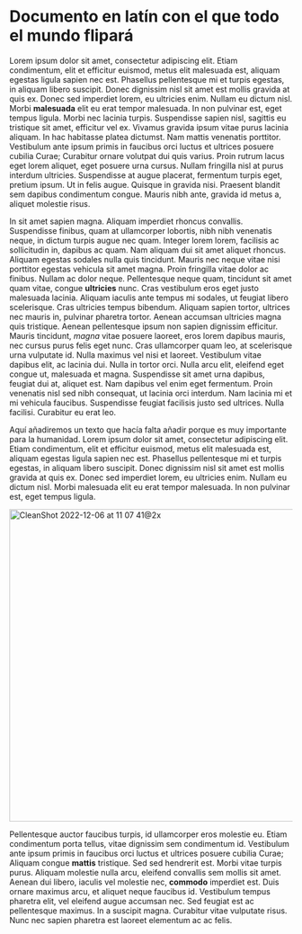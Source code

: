 # Documento en latín con el que todo el mundo flipará

Lorem ipsum dolor sit amet, consectetur adipiscing elit. Etiam condimentum, elit et efficitur euismod, metus elit malesuada est, aliquam egestas ligula sapien nec est. Phasellus pellentesque mi et turpis egestas, in aliquam libero suscipit. Donec dignissim nisl sit amet est mollis gravida at quis ex. Donec sed imperdiet lorem, eu ultricies enim. Nullam eu dictum nisl. Morbi **malesuada** elit eu erat tempor malesuada. In non pulvinar est, eget tempus ligula.
Morbi nec lacinia turpis. Suspendisse sapien nisl, sagittis eu tristique sit amet, efficitur vel ex. Vivamus gravida ipsum vitae purus lacinia aliquam. In hac habitasse platea dictumst. Nam mattis venenatis porttitor. Vestibulum ante ipsum primis in faucibus orci luctus et ultrices posuere cubilia Curae; Curabitur ornare volutpat dui quis varius. Proin rutrum lacus eget lorem aliquet, eget posuere urna cursus. Nullam fringilla nisl at purus interdum ultricies. Suspendisse at augue placerat, fermentum turpis eget, pretium ipsum. Ut in felis augue. Quisque in gravida nisi. Praesent blandit sem dapibus condimentum congue. Mauris nibh ante, gravida id metus a, aliquet molestie risus.

In sit amet sapien magna. Aliquam imperdiet rhoncus convallis. Suspendisse finibus, quam at ullamcorper lobortis, nibh nibh venenatis neque, in dictum turpis augue nec quam. Integer lorem lorem, facilisis ac sollicitudin in, dapibus ac quam. Nam aliquam dui sit amet aliquet rhoncus. Aliquam egestas sodales nulla quis tincidunt. Mauris nec neque vitae nisi porttitor egestas vehicula sit amet magna. Proin fringilla vitae dolor ac finibus. Nullam ac dolor neque. Pellentesque neque quam, tincidunt sit amet quam vitae, congue **ultricies** nunc. Cras vestibulum eros eget justo malesuada lacinia. Aliquam iaculis ante tempus mi sodales, ut feugiat libero scelerisque. Cras ultricies tempus bibendum. Aliquam sapien tortor, ultrices nec mauris in, pulvinar pharetra tortor. Aenean accumsan ultricies magna quis tristique. Aenean pellentesque ipsum non sapien dignissim efficitur.
Mauris tincidunt, *magna* vitae posuere laoreet, eros lorem dapibus mauris, nec cursus purus felis eget nunc. Cras ullamcorper quam leo, at scelerisque urna vulputate id. Nulla maximus vel nisi et laoreet. Vestibulum vitae dapibus elit, ac lacinia dui. Nulla in tortor orci. Nulla arcu elit, eleifend eget congue ut, malesuada et magna. Suspendisse sit amet urna dapibus, feugiat dui at, aliquet est. Nam dapibus vel enim eget fermentum. Proin venenatis nisl sed nibh consequat, ut lacinia orci interdum. Nam lacinia mi et mi vehicula faucibus. Suspendisse feugiat facilisis justo sed ultrices. Nulla facilisi. Curabitur eu erat leo.

Aquí añadiremos un texto que hacía falta añadir porque es muy importante para la humanidad. Lorem ipsum dolor sit amet, consectetur adipiscing elit. Etiam condimentum, elit et efficitur euismod, metus elit malesuada est, aliquam egestas ligula sapien nec est. Phasellus pellentesque mi et turpis egestas, in aliquam libero suscipit. Donec dignissim nisl sit amet est mollis gravida at quis ex. Donec sed imperdiet lorem, eu ultricies enim. Nullam eu dictum nisl. Morbi malesuada elit eu erat tempor malesuada. In non pulvinar est, eget tempus ligula.

<img width="556" alt="CleanShot 2022-12-06 at 11 07 41@2x" src="https://user-images.githubusercontent.com/119888230/205883606-3f5064d1-ef71-4bb1-9f05-66f3ee1d7765.png">

Pellentesque auctor faucibus turpis, id ullamcorper eros molestie eu. Etiam condimentum porta tellus, vitae dignissim sem condimentum id. Vestibulum ante ipsum primis in faucibus orci luctus et ultrices posuere cubilia Curae; Aliquam congue **mattis** tristique. Sed sed hendrerit est. Morbi vitae turpis purus. Aliquam molestie nulla arcu, eleifend convallis sem mollis sit amet. Aenean dui libero, iaculis vel molestie nec, **commodo** imperdiet est. Duis ornare maximus arcu, et aliquet neque faucibus id. Vestibulum tempus pharetra elit, vel eleifend augue accumsan nec. Sed feugiat est ac pellentesque maximus. In a suscipit magna. Curabitur vitae vulputate risus. Nunc nec sapien pharetra est laoreet elementum ac ac felis.
